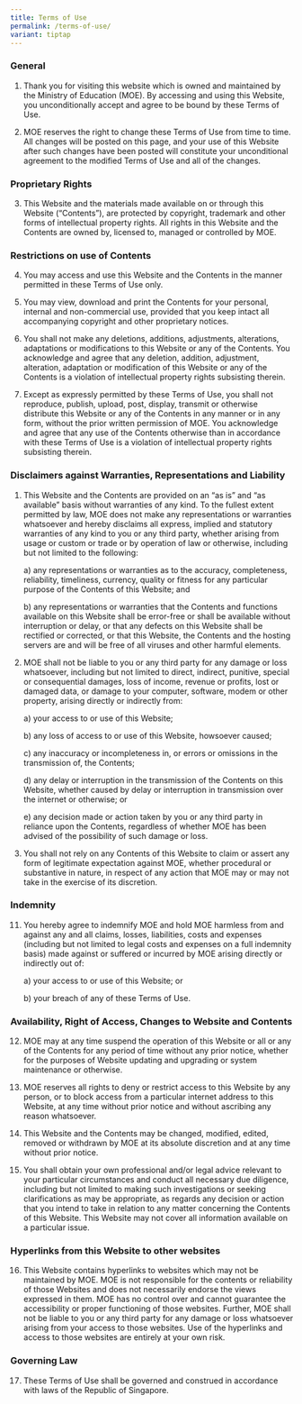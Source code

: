 ```yaml
---
title: Terms of Use
permalink: /terms-of-use/
variant: tiptap
---
```

<h3><strong>General</strong></h3>
<ol data-tight="true" class="tight">
<li>
<p>Thank you for visiting this website which is owned and maintained by the
Ministry of Education (MOE). By accessing and using this Website, you unconditionally
accept and agree to be bound by these Terms of Use.</p>
</li>
<li>
<p>MOE reserves the right to change these Terms of Use from time to time.
All changes will be posted on this page, and your use of this Website after
such changes have been posted will constitute your unconditional agreement
to the modified Terms of Use and all of the changes.</p>
</li>
</ol>
<h3><strong>Proprietary Rights</strong></h3>
<ol start="3" data-tight="true" class="tight">
<li>
<p>This Website and the materials made available on or through this Website
(“Contents”), are protected by copyright, trademark and other forms of
intellectual property rights. All rights in this Website and the Contents
are owned by, licensed to, managed or controlled by MOE.</p>
</li>
</ol>
<h3><strong>Restrictions on use of Contents</strong></h3>
<ol start="4" data-tight="true" class="tight">
<li>
<p>You may access and use this Website and the Contents in the manner permitted
in these Terms of Use only.</p>
</li>
<li>
<p>You may view, download and print the Contents for your personal, internal
and non-commercial use, provided that you keep intact all accompanying
copyright and other proprietary notices.</p>
</li>
<li>
<p>You shall not make any deletions, additions, adjustments, alterations,
adaptations or modifications to this Website or any of the Contents. You
acknowledge and agree that any deletion, addition, adjustment, alteration,
adaptation or modification of this Website or any of the Contents is a
violation of intellectual property rights subsisting therein.</p>
</li>
<li>
<p>Except as expressly permitted by these Terms of Use, you shall not reproduce,
publish, upload, post, display, transmit or otherwise distribute this Website
or any of the Contents in any manner or in any form, without the prior
written permission of MOE. You acknowledge and agree that any use of the
Contents otherwise than in accordance with these Terms of Use is a violation
of intellectual property rights subsisting therein.</p>
</li>
</ol>
<h3><strong>Disclaimers against Warranties, Representations and Liability</strong></h3>
<ol data-tight="true" class="tight">
<li>
<p>This Website and the Contents are provided on an “as is” and “as available”
basis without warranties of any kind. To the fullest extent permitted by
law, MOE does not make any representations or warranties whatsoever and
hereby disclaims all express, implied and statutory warranties of any kind
to you or any third party, whether arising from usage or custom or trade
or by operation of law or otherwise, including but not limited to the following:</p>
<p>a) any representations or warranties as to the accuracy, completeness,
reliability, timeliness, currency, quality or fitness for any particular
purpose of the Contents of this Website; and</p>
<p>b) any representations or warranties that the Contents and functions available
on this Website shall be error-free or shall be available without interruption
or delay, or that any defects on this Website shall be rectified or corrected,
or that this Website, the Contents and the hosting servers are and will
be free of all viruses and other harmful elements.</p>
</li>
<li>
<p>MOE shall not be liable to you or any third party for any damage or loss
whatsoever, including but not limited to direct, indirect, punitive, special
or consequential damages, loss of income, revenue or profits, lost or damaged
data, or damage to your computer, software, modem or other property, arising
directly or indirectly from:</p>
<p>a) your access to or use of this Website;</p>
<p>b) any loss of access to or use of this Website, howsoever caused;</p>
<p>c) any inaccuracy or incompleteness in, or errors or omissions in the
transmission of, the Contents;</p>
<p>d) any delay or interruption in the transmission of the Contents on this
Website, whether caused by delay or interruption in transmission over the
internet or otherwise; or</p>
<p>e) any decision made or action taken by you or any third party in reliance
upon the Contents, regardless of whether MOE has been advised of the possibility
of such damage or loss.</p>
</li>
<li>
<p>You shall not rely on any Contents of this Website to claim or assert
any form of legitimate expectation against MOE, whether procedural or substantive
in nature, in respect of any action that MOE may or may not take in the
exercise of its discretion.</p>
</li>
</ol>
<h3><strong>Indemnity</strong></h3>
<ol start="11" data-tight="true" class="tight">
<li>
<p>You hereby agree to indemnify MOE and hold MOE harmless from and against
any and all claims, losses, liabilities, costs and expenses (including
but not limited to legal costs and expenses on a full indemnity basis)
made against or suffered or incurred by MOE arising directly or indirectly
out of:</p>
<p>a) your access to or use of this Website; or</p>
<p>b) your breach of any of these Terms of Use.</p>
</li>
</ol>
<h3><strong>Availability, Right of Access, Changes to Website and Contents</strong></h3>
<ol start="12" data-tight="true" class="tight">
<li>
<p>MOE may at any time suspend the operation of this Website or all or any
of the Contents for any period of time without any prior notice, whether
for the purposes of Website updating and upgrading or system maintenance
or otherwise.</p>
</li>
<li>
<p>MOE reserves all rights to deny or restrict access to this Website by
any person, or to block access from a particular internet address to this
Website, at any time without prior notice and without ascribing any reason
whatsoever.</p>
</li>
<li>
<p>This Website and the Contents may be changed, modified, edited, removed
or withdrawn by MOE at its absolute discretion and at any time without
prior notice.</p>
</li>
<li>
<p>You shall obtain your own professional and/or legal advice relevant to
your particular circumstances and conduct all necessary due diligence,
including but not limited to making such investigations or seeking clarifications
as may be appropriate, as regards any decision or action that you intend
to take in relation to any matter concerning the Contents of this Website.
This Website may not cover all information available on a particular issue.</p>
</li>
</ol>
<h3><strong>Hyperlinks from this Website to other websites</strong></h3>
<ol start="16" data-tight="true" class="tight">
<li>
<p>This Website contains hyperlinks to websites which may not be maintained
by MOE. MOE is not responsible for the contents or reliability of those
Websites and does not necessarily endorse the views expressed in them.
MOE has no control over and cannot guarantee the accessibility or proper
functioning of those websites. Further, MOE shall not be liable to you
or any third party for any damage or loss whatsoever arising from your
access to those websites. Use of the hyperlinks and access to those websites
are entirely at your own risk.</p>
</li>
</ol>
<h3><strong>Governing Law</strong></h3>
<ol start="17" data-tight="true" class="tight">
<li>
<p>These Terms of Use shall be governed and construed in accordance with
laws of the Republic of Singapore.</p>
</li>
</ol>
<p></p>